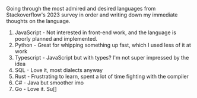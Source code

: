 Going through the most admired and desired languages from Stackoverflow's 2023 survey in order and writing down my immediate thoughts on the language.

1. JavaScript - Not interested in front-end work, and the language is poorly planned and implemented.
2. Python - Great for whipping something up fast, which I used less of it at work
3. Typescript - JavaScript but with types? I'm not super impressed by the idea
4. SQL - Love it, most dialects anyway
5. Rust - Frustrating to learn, spent a lot of time fighting with the compiler
6. C# - Java but smoother imo
7. Go - Love it. Su[]